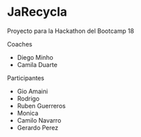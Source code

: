 # JaRecycla
Proyecto para la Hackathon del Bootcamp 18 

Coaches
- Diego Minho
- Camila Duarte
  
Participantes
- Gio Amaini
- Rodrigo
- Ruben Guerreros
- Monica
- Camilo Navarro
- Gerardo Perez
